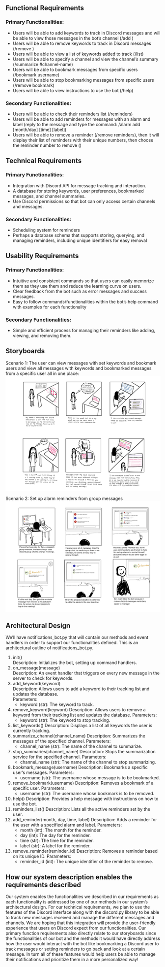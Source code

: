 
## Functional Requirements
### Primary Functionalities:
- Users will be able to add keywords to track in Discord messages and will be able to view those messages in the bot’s channel (/add <keyword>)
- Users will be able to remove keywords to track in Discord messages (/remove <keyword>)
- Users will be able to view a list of keywords added to track (/list)
- Users will be able to specify a channel and view the channel’s summary (/summarize #channel-name)
- Users will be able to bookmark messages from specific users (/bookmark username)
- Users will be able to stop bookmarking messages from specific users (/remove bookmark)
- Users will be able to view instructions to use the bot (/help)

### Secondary Functionalities:
- Users will be able to check their reminders list (/reminders)
- Users will be able to add reminders for messages with an alarm and label (reply to the message and type the command: /alarm add [month/day] [time] [label])  
- Users will be able to remove a reminder (/remove reminders), then it will display their list of reminders with their unique numbers, then choose the reminder number to remove (<number>)  

## Technical Requirements
### Primary Functionalities:
- Integration with Discord API for message tracking and interaction.
- A database for storing keywords, user preferences, bookmarked messages, and channel summaries.
- Use Discord permissions so that bot can only access certain channels and messages.

### Secondary Functionalities:
- Scheduling system for reminders
- Perhaps a database schema that supports storing, querying, and managing reminders, including unique identifiers for easy removal

## Usability Requirements
### Primary Functionalities:
- Intuitive and consistent commands so that users can easily memorize them as they use them and reduce the learning curve on users.
- Clear feedback from the bot such as error messages and success messages.
- Easy to follow commands/functionalities within the bot’s help command with examples for each functionality
### Secondary Functionalities:
- Simple and efficient process for managing their reminders like adding, viewing, and removing them.



## Storyboards
Scenario 1:  The user can view messages with set keywords and bookmark users and view all messages with keywords and bookmarked messages from a specific user all in one place:
![storyboard1](images/G4/storyboard1.png)

Scenario 2: Set up alarm reminders from group messages
![storyboard2](images/G4/storyboard2.png)


## Architectural Design
We’ll have notifications_bot.py that will contain our methods and event handlers in order to support our functionalities defined. This is an architectural outline of notifications_bot.py.
1. init() \
Description: Initializes the bot, setting up command handlers. 
2. on_message(message) \
Description: An event handler that triggers on every new message in the server to check for keywords.
3. add_keyword(keyword) \
Description: Allows users to add a keyword to their tracking list and updates the database. \
Parameters: 
    - keyword (str): The keyword to track.
4. remove_keyword(keyword)
Description: Allows users to remove a keyword from their tracking list and updates the database.
Parameters:
    - keyword (str): The keyword to stop tracking.
5. list_keywords()
Description: Displays a list of all keywords the user is currently tracking.
6. summarize_channel(channel_name)
Description: Summarizes the messages of the specified channel.
Parameters:
    - channel_name (str): The name of the channel to summarize.
7. stop_summaries(channel_name)
Description: Stops the summarization service for the specified channel.
Parameters:
    - channel_name (str): The name of the channel to stop summarizing.
8. bookmark_message(username)
Description: Bookmarks a specific user’s messages.
Parameters:
    - username (str): The username whose message is to be bookmarked.
9. remove_bookmark(username)
Description: Removes a bookmark of a specific user.
Parameters:
    - username (str): The username whose bookmark is to be removed.
10. help()
Description: Provides a help message with instructions on how to use the bot.
11. reminders_list()
Description: Lists all the active reminders set by the user.
12. add_reminder(month, day, time, label)
Description: Adds a reminder for the user with a specified alarm and label.
Parameters:
    - month (int): The month for the reminder.
    - day (int): The day for the reminder.
    - time (str): The time for the reminder.
    - label (str): A label for the reminder.
13. remove_reminder(reminder_id)
Description: Removes a reminder based on its unique ID.
Parameters:
    - reminder_id (int): The unique identifier of the reminder to remove.

## How our system description enables the requirements described
Our system enables the functionalities we described in our requirements as each functionality is addressed by one of our methods in our system’s architectural design. For our technical requirements, we plan to use the features of the Discord interface along with the discord.py library to be able to track new messages received and manage the different messages and channels. We are hoping that this integration will provide the user-friendly experience that users on Discord expect from our functionalities. Our primary function requirements also directly relate to our storyboards since the functionalities of our bot and the methods it would have directly address how the user would interact with the bot like bookmarking a Discord user to track messages or setting reminders to go back and look at a certain message. In turn all of these features would help users be able to manage their notifications and prioritize them in a more personalized way!
